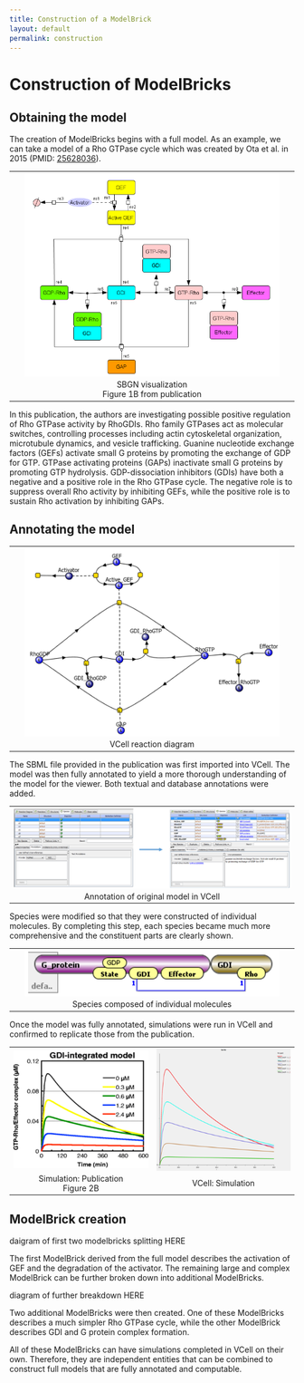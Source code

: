 ```yaml
---
title: Construction of a ModelBrick
layout: default
permalink: construction
---
```


# Construction of ModelBricks

## Obtaining the model 

The creation of ModelBricks begins with a full model. As an example, we can take a model of a Rho GTPase cycle which was created by Ota et al. in 2015 (PMID: <a href="https://www.ncbi.nlm.nih.gov/pubmed/?term=25628036">25628036</a>). 

<center>
  <table>
    <td align="center" width="500">
      <a href="https://modelbricks.github.io/images/publications/CM_PM25628036_SBGN.PNG">
        <img width="450" style="vertical-align:middle" src="/images/publications/CM_PM25628036_SBGN.PNG"/>
      </a>
    </td>
    <tr>
      <td align="center"> 
        SBGN visualization
        <br />
        Figure 1B from publication
      </td>
    </tr>
  </table>
</center>

In this publication, the authors are investigating possible positive regulation of Rho GTPase activity by RhoGDIs. Rho family GTPases act as molecular switches, controlling processes including actin cytoskeletal organization, microtubule dynamics, and vesicle trafficking. Guanine nucleotide exchange factors (GEFs) activate small G proteins by promoting the exchange of GDP for GTP. GTPase activating proteins (GAPs) inactivate small G proteins by promoting GTP hydrolysis. GDP-dissociation inhibitors (GDIs) have both a negative and a positive role in the Rho GTPase cycle. The negative role is to suppress overall Rho activity by inhibiting GEFs, while the positive role is to sustain Rho activation by inhibiting GAPs.

## Annotating the model

<center>
  <table>
    <td align="center" width="500">
      <a href="https://modelbricks.github.io/images/Vcellimages/CM_RhoGTP_VCellDiagram.PNG">
        <img width="450" style="vertical-align:middle" src="/images/Vcellimages/CM_RhoGTP_VCellDiagram.PNG"/>
      </a>
    </td>
    <tr>
      <td align="center"> 
        VCell reaction diagram
      </td>
    </tr>
  </table>
</center>

The SBML file provided in the publication was first imported into VCell. The model was then fully annotated to yield a more thorough understanding of the model for the viewer. Both textual and database annotations were added. 

<center>
  <table>
    <td align="center" width="800">
      <a href="https://modelbricks.github.io/images/Vcellimages/CM_PM25628036_annotation.PNG">
        <img width="750" style="vertical-align:middle" src="/images/Vcellimages/CM_PM25628036_annotation.PNG"/>
      </a>
    </td>
    <tr>
      <td align="center"> 
        Annotation of original model in VCell
      </td>
    </tr>
  </table>
</center>

Species were modified so that they were constructed of individual molecules. By completing this step, each species became much more comprehensive and the constituent parts are clearly shown. 

<center>
  <table>
    <td align="center" width="500">
      <a href="https://modelbricks.github.io/images/Vcellimages/CM_PM25628036_molecularization.png">
        <img width="450" style="vertical-align:middle" src="/images/Vcellimages/CM_PM25628036_molecularization.png"/>
      </a>
    </td>
    <tr>
      <td align="center"> 
        Species composed of individual molecules
      </td>
    </tr>
  </table>
</center>

Once the model was fully annotated, simulations were run in VCell and confirmed to replicate those from the publication.

<center>
  <table>
    <td align="center" width="300">
      <a href="https://modelbricks.github.io/images/publications/CM_PM25628036_Sim2B.PNG">
        <img width="250" style="vertical-align:middle" src="/images/publications/CM_PM25628036_Sim2B.PNG"/>
      </a>
    </td>
    <td align="center" width="300">
      <a href="https://modelbricks.github.io/images/Vcellimages/CM_PM25628036_Sim2B_VCell.png">
        <img width="250" style="vertical-align:middle" src="/images/Vcellimages/CM_PM25628036_Sim2B_VCell.png"/>
      </a>
    </td>
    <tr>
      <td align="center"> 
        Simulation: Publication
        <br />
        Figure 2B
      </td>
      <td align="center">
        VCell: Simulation
      </td>
    </tr>
  </table>
</center>

## ModelBrick creation

daigram of first two modelbricks splitting HERE

The first ModelBrick derived from the full model describes the activation of GEF and the degradation of the activator. The remaining large and complex ModelBrick can be further broken down into additional ModelBricks.

diagram of further breakdown HERE

Two additional ModelBricks were then created. One of these ModelBricks describes a much simpler Rho GTPase cycle, while the other ModelBrick describes GDI and G protein complex formation.

All of these ModelBricks can have simulations completed in VCell on their own. Therefore, they are independent entities that can be combined to construct full models that are fully annotated and computable. 
